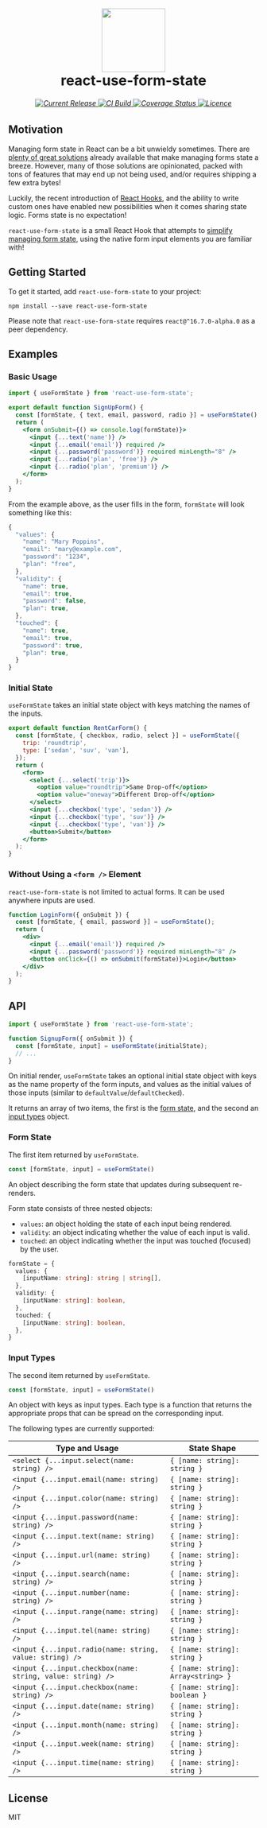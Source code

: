 <h1 align="center">
  <img src="https://user-images.githubusercontent.com/2100222/47732577-e00e9280-dc3c-11e8-9f2f-dd290b29fd35.png" width="128">
  <br>
  react-use-form-state
</h1>

<h6 align="center">
  <a href="https://www.npmjs.com/package/react-use-form-state">
    <img src="https://img.shields.io/npm/v/react-use-form-state.svg" alt="Current Release" />
  </a>
  <a href="https://travis-ci.org/wsmd/react-use-form-state">
    <img src="https://travis-ci.org/wsmd/react-use-form-state.svg?branch=master" alt="CI Build">
  </a>
  <a href="https://coveralls.io/github/wsmd/react-use-form-state?branch=master">
    <img src="https://coveralls.io/repos/github/wsmd/react-use-form-state/badge.svg?branch=master" alt="Coverage Status">
  </a>
  <a href="https://github.com/wsmd/react-use-form-state/blob/master/LICENSE">
    <img src="https://img.shields.io/github/license/wsmd/react-use-form-state.svg" alt="Licence">
  </a>
</h6>

## Motivation

Managing form state in React can be a bit unwieldy sometimes. There are [plenty of great solutions](https://www.npmjs.com/search?q=react%20forms&ranking=popularity) already available that make managing forms state a breeze. However, many of those solutions are opinionated, packed with tons of features that may end up not being used, and/or requires shipping a few extra bytes!

Luckily, the recent introduction of [React Hooks](https://reactjs.org/docs/hooks-intro.html), and the ability to write custom ones have enabled new possibilities when it comes sharing state logic. Forms state is no expectation!

`react-use-form-state` is a small React Hook that attempts to [simplify managing form state](#examples), using the native form input elements you are familiar with!

## Getting Started

To get it started, add `react-use-form-state` to your project:

```
npm install --save react-use-form-state
```

Please note that `react-use-form-state` requires `react@^16.7.0-alpha.0` as a peer dependency.

## Examples

### Basic Usage

```jsx
import { useFormState } from 'react-use-form-state';

export default function SignUpForm() {
  const [formState, { text, email, password, radio }] = useFormState();
  return (
    <form onSubmit={() => console.log(formState)}>
      <input {...text('name')} />
      <input {...email('email')} required />
      <input {...password('password')} required minLength="8" />
      <input {...radio('plan', 'free')} />
      <input {...radio('plan', 'premium')} />
    </form>
  );
}
```

From the example above, as the user fills in the form, `formState` will look something like this:

```js
{
  "values": {
    "name": "Mary Poppins",
    "email": "mary@example.com",
    "password": "1234",
    "plan": "free",
  },
  "validity": {
    "name": true,
    "email": true,
    "password": false,
    "plan": true,
  },
  "touched": {
    "name": true,
    "email": true,
    "password": true,
    "plan": true,
  }
}
```

### Initial State

`useFormState` takes an initial state object with keys matching the names of the inputs.

```jsx
export default function RentCarForm() {
  const [formState, { checkbox, radio, select }] = useFormState({
    trip: 'roundtrip',
    type: ['sedan', 'suv', 'van'],
  });
  return (
    <form>
      <select {...select('trip')}>
        <option value="roundtrip">Same Drop-off</option>
        <option value="oneway">Different Drop-off</option>
      </select>
      <input {...checkbox('type', 'sedan')} />
      <input {...checkbox('type', 'suv')} />
      <input {...checkbox('type', 'van')} />
      <button>Submit</button>
    </form>
  );
}
```

### Without Using a `<form />` Element

`react-use-form-state` is not limited to actual forms. It can be used anywhere inputs are used.

```jsx
function LoginForm({ onSubmit }) {
  const [formState, { email, password }] = useFormState();
  return (
    <div>
      <input {...email('email')} required />
      <input {...password('password')} required minLength="8" />
      <button onClick={() => onSubmit(formState)}>Login</button>
    </div>
  );
}
```


## API

```js
import { useFormState } from 'react-use-form-state';

function SignupForm({ onSubmit }) {
  const [formState, input] = useFormState(initialState);
  // ...
}
```

On initial render, `useFormState` takes an optional initial state object with keys as the name property of the form inputs, and values as the initial values of those inputs (similar to `defaultValue`/`defaultChecked`).

It returns an array of two items, the first is the [form state](#form-state), and the second an [input types](#input-types) object.

### Form State

The first item returned by `useFormState`.

```js
const [formState, input] = useFormState()
```

An object describing the form state that updates during subsequent re-renders.

Form state consists of three nested objects:

- `values`: an object holding the state of each input being rendered.
- `validity`: an object indicating whether the value of each input is valid.
- `touched`: an object indicating whether the input was touched (focused) by the user.

```ts
formState = {
  values: {
    [inputName: string]: string | string[],
  },
  validity: {
    [inputName: string]: boolean,
  },
  touched: {
    [inputName: string]: boolean,
  },
}
```

### Input Types

The second item returned by `useFormState`.

```js
const [formState, input] = useFormState()
```

An object with keys as input types. Each type is a function that returns the appropriate props that can be spread on the corresponding input.

The following types are currently supported:

| Type and Usage                                              | State Shape                         |
| ----------------------------------------------------------- | ----------------------------------- |
| `<select {...input.select(name: string) />`                 | `{ [name: string]: string }`        |
| `<input {...input.email(name: string) />`                   | `{ [name: string]: string }`        |
| `<input {...input.color(name: string) />`                   | `{ [name: string]: string }`        |
| `<input {...input.password(name: string) />`                | `{ [name: string]: string }`        |
| `<input {...input.text(name: string) />`                    | `{ [name: string]: string }`        |
| `<input {...input.url(name: string) />`                     | `{ [name: string]: string }`        |
| `<input {...input.search(name: string) />`                  | `{ [name: string]: string }`        |
| `<input {...input.number(name: string) />`                  | `{ [name: string]: string }`        |
| `<input {...input.range(name: string) />`                   | `{ [name: string]: string }`        |
| `<input {...input.tel(name: string) />`                     | `{ [name: string]: string }`        |
| `<input {...input.radio(name: string, value: string) />`    | `{ [name: string]: string }`        |
| `<input {...input.checkbox(name: string, value: string) />` | `{ [name: string]: Array<string> }` |
| `<input {...input.checkbox(name: string) />`                | `{ [name: string]: boolean }`       |
| `<input {...input.date(name: string) />`                    | `{ [name: string]: string }`        |
| `<input {...input.month(name: string) />`                   | `{ [name: string]: string }`        |
| `<input {...input.week(name: string) />`                    | `{ [name: string]: string }`        |
| `<input {...input.time(name: string) />`                    | `{ [name: string]: string }`        |

## License

MIT
